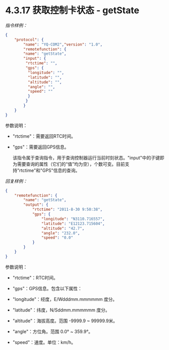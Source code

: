 # 4.3.17   获取控制卡状态 - getState

*指令样例：*

```json
{
	"protocol": {
		"name": "YQ-COM2","version": "1.0",
		"remotefunction": {
		"name": "getState",
		"input": {
		 "rtctime": "",
		 "gps": {
		  "longitude": "",
		  "latitude": "",
		  "altitude": "",
		  "angle": "",
		  "speed": ""
		  }
		 }
		}
	}
}
```

参数说明：

- "rtctime"：需要返回RTC时间。

- "gps"：需要返回GPS信息。

  该指令属于查询指令，用于查询控制器运行当前时刻状态。"input"中的子键即为需要查询的属性（它们的“值”均为空），个数可变。目前支持"rtctime"和"GPS"信息的查询。

*回复样例：*

```json
{
	"remotefunction": {
		"name": "getState",
		"output": {
			"rtctime": "2011-8-30 9:50:38",
			"gps": {
				"longitude": "N3110.716557",
				"latitude": "E12123.715604",
				"altitude": "42.7",
				"angle": "232.0",
				"speed": "0.0"
			}
		}
	}
}
```

参数说明：

- "rtctime"：RTC时间。

- "gps"：GPS信息。包含以下属性：

- "longitude"：经度，E/Wdddmm.mmmmmm 度分。

- "latitude"：纬度，N/Sddmm.mmmmmm 度分。

- "altitude"：海拔高度。范围 -9999.9 ~ 99999.9米。

- "angle"：方位角。范围 0.0° ~ 359.9°。

- "speed"：速度。单位：km/h。